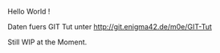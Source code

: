Hello World !

Daten fuers GIT Tut unter http://git.enigma42.de/m0e/GIT-Tut

Still WIP at the Moment.
